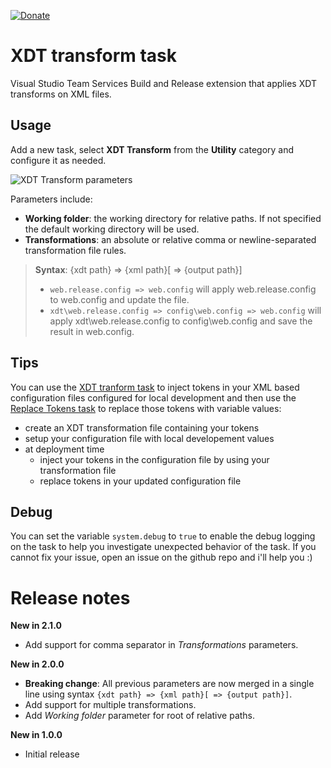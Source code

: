 [![Donate](images/donate.png)](https://www.paypal.me/grouchon/5)

# XDT transform task
Visual Studio Team Services Build and Release extension that applies XDT transforms on XML files.

## Usage
Add a new task, select **XDT Transform** from the **Utility** category and configure it as needed.

![XDT Transform parameters](images/task-parameters.png)

Parameters include:
- **Working folder**: the working directory for relative paths. If not specified the default working directory will be used.
- **Transformations**: an absolute or relative comma or newline-separated transformation file rules.

> **Syntax**: {xdt path} => {xml path}[ => {output path}]  
>
> - `web.release.config => web.config` will apply web.release.config to web.config and update the file.  
> - `xdt\web.release.config => config\web.config => web.config` will apply xdt\web.release.config to config\web.config and save the result in web.config.

## Tips
You can use the [XDT tranform task](https://marketplace.visualstudio.com/items?itemName=qetza.xdttransform) to inject tokens in your XML based configuration files configured for local development and then use the [Replace Tokens task](https://marketplace.visualstudio.com/items?itemName=qetza.replacetokens) to replace those tokens with variable values:
- create an XDT transformation file containing your tokens
- setup your configuration file with local developement values
- at deployment time
  - inject your tokens in the configuration file by using your transformation file
  - replace tokens in your updated configuration file

## Debug
You can set the variable `system.debug` to `true` to enable the debug logging on the task to help you investigate unexpected behavior of the task. 
If you cannot fix your issue, open an issue on the github repo and i'll help you :)

# Release notes
**New in 2.1.0**
- Add support for comma separator in _Transformations_ parameters.

**New in 2.0.0**
- **Breaking change**: All previous parameters are now merged in a single line using syntax `{xdt path} => {xml path}[ => {output path}]`.
- Add support for multiple transformations.
- Add _Working folder_ parameter for root of relative paths.

**New in 1.0.0**
- Initial release